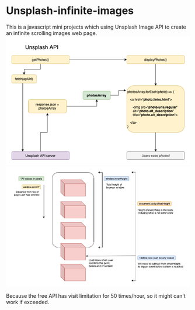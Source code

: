 # Unsplash-infinite-images

This is a javascript mini projects which using Unsplash Image API to create an infinite scrolling images web page.
![](Unsplash+Flowchart.png)
![](Infinite+Scroll+Functionality.png)

Because the free API has visit limitation for 50 times/hour, so it might can't work if exceeded.
